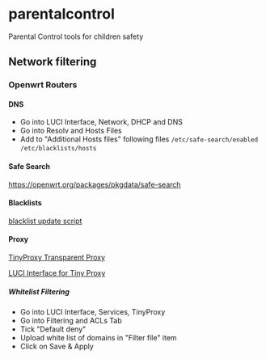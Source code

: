 # parentalcontrol
Parental Control tools for children safety

## Network filtering

### Openwrt Routers

#### DNS

 * Go into LUCI Interface, Network, DHCP and DNS
 * Go into Resolv and Hosts Files
 * Add to "Additional Hosts files" following files
```/etc/safe-search/enabled```
```/etc/blacklists/hosts```

#### Safe Search

https://openwrt.org/packages/pkgdata/safe-search

#### Blacklists

[blacklist update script](tools/openwrt/openwrt_blacklist_update.sh)

#### Proxy

[TinyProxy Transparent Proxy](https://openwrt.org/docs/guide-user/services/proxy/tinyproxy)

[LUCI Interface for Tiny Proxy](https://openwrt.org/packages/pkgdata_lede17_1/luci-app-tinyproxy)

##### Whitelist Filtering

 * Go into LUCI Interface, Services, TinyProxy
 * Go into Filtering and ACLs Tab
 * Tick "Default deny"
 * Upload white list of domains in "Filter file" item
 * Click on Save & Apply
